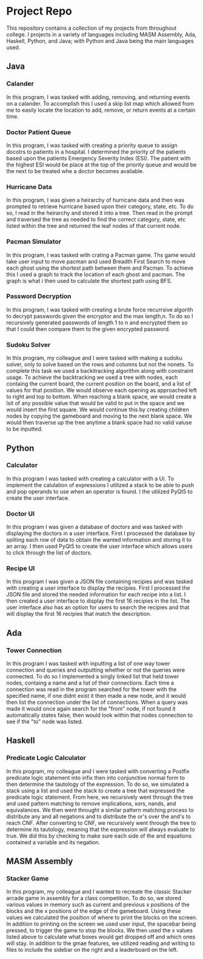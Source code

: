 # Project Repo
This repository contains a collection of my projects from throughout college. I projects in a variety of languages including MASM Assembly, Ada, Haskell, Python, and Java; with Python and Java being the main languages used. 

## Java
### Calander
In this program, I was tasked with adding, removing, and returning events on a calander. To accomplish this I used a skip list map which allowed from me to easily locate the location to add, remove, or return events at a certain time. 

### Doctor Patient Queue
In this program, I was tasked with creating a priority queue to assign docotrs to patients in a hospital. I determined the priority of the patients based upon the patients Emergency Severity Index (ESI). The patient with the highest ESI would be place at the top of the priority queue and would be the next to be treated whe a doctor becomes avaliable. 

### Hurricane Data
In this program, I was given a heirarchy of hurricane data and then was prompted to retrieve hurricane based upon their category, state, etc. To do so, I read in the heirarchy and stored it into a tree. Then read in the prompt and traversed the tree as needed to find the correct category, state, etc listed within the tree and returned the leaf nodes of that current node.

### Pacman Simulator
In this program, I was tasked with crating a Pacman game. Ths game would take user input to move pacman and used Breadth First Search to move each ghost using the shortest path between them and Pacman. To achieve this I used a graph to track the location of each ghost and pacman. The graph is what i then used to calculate the shortest path using BFS.

### Password Decryption
In this program, I was tasked with creating a brute force recurrsive algorith to decrypt passwords given the encryptor and the max length,n. To do so I recursively generated passwords of length 1 to n and encrypted them so that I could then compare them to the given encrypted password.

### Sudoku Solver
In this program, my colleague and I were tasked with making a sudoku solver, only to solve based on the rows and columns but not the nonets. To complete this task we used a backitracking algorithm along with constraint usage. To achieve the backtracking we used a tree with nodes, each containg the current board, the current position on the board, and a list of values for that position. We would observe each opening as approached left to right and top to bottom. When reaching a blank space, we would create a lsit of any possible value that would be valid to put in the space and we would insert the first square. We would continue this by creating children nodes by copying the gameboard and moving to the next blank space. We would then traverse up the tree anytime a blank space had no valid valuse to be inputted. 

## Python
### Calculator
In this program I was tasked with creating a calculator with a UI. To implement the calulation of expressions I utilized a stack to be able to push and pop operands to use when an operator is found. I the utilized PyQt5 to create the user interface.

### Doctor UI
In this program I was given a database of doctors and was tasked with displaying the doctors in a user interface. First I processed the database by spliting each row of data to obtain the wanted information and storing it to an array. I then used PyQt5 to create the user interface which allows users to click through the list of doctors. 

### Recipe UI
In this program I was given a JSON file containing recipies and was tasked with creating a user interface to display the recipies. First I processed the JSON file and stored the needed information for each recipe into a list. I then created a user interface to display the first 16 recipies in the list. The user interface also has an option for users to search the recipies and that will display the first 16 recipies that match the description.

## Ada
### Tower Connection
In this program I was tasked with inputting a list of one way tower connection and queries and outputting whether or not the queries were connected. To do so I implemented a singly linked list that held tower nodes, containg a name and a list of their connections. Each time a connection was read in the program searched for the tower with the specified name, if one didnt exist it then made a new node, and it would then list the connection under the list of connections. When a query was made it would once again search for the "from" node, if not found it automatically states false, then would look within that nodes connection to see if the "to" node was listed.

## Haskell 
### Predicate Logic Calculator
In this program, my colleague and I were tasked with converting a Postfix predicate logic statement into infix then into conjunctive normal form to then determine the tautology of the expression. To do so, we simulated a stack using a list and used the stack to create a tree that expressed the predicate logic statement. From here, we recursively went through the tree and used pattern matching to remove implications, xors, nands, and equivalances. We then went throught a similar pattern matching process to distribute any and all negations and to distribute the or's over the and's to reach CNF. After converting to CNF, we recursively went through the tree to determine its tautology, meaning that the expression will always evaluate to true. We did this by checking to make sure each side of the and equations contained a variable and its negation. 

## MASM Assembly
### Stacker Game
In this program, my colleague and I wanted to recreate the classic Stacker arcade game in assembly for a class competition. To do so, we stored various values in memory such as current and previous x positions of the blocks and the x positions of the edge of the gameboard. Using these values we calculated the position of where to print the blocks on the screen. In addition to printing on the screen we used user input, the spacebar being pressed, to trigger the game to stop the blocks. We then used the x values listed above to calculate what boxes would get dropped off and which ones will stay. In addition to the gmae features, we utilized reading and writing to files to include the sidebar on the right and a leaderboard on the left. 
